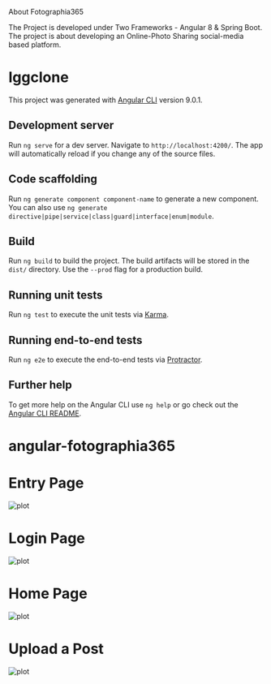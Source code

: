 About Fotographia365

The Project is developed under Two Frameworks - Angular 8 & Spring Boot.
The project is about developing an Online-Photo Sharing social-media based platform.


# Iggclone

This project was generated with [Angular CLI](https://github.com/angular/angular-cli) version 9.0.1.

## Development server

Run `ng serve` for a dev server. Navigate to `http://localhost:4200/`. The app will automatically reload if you change any of the source files.

## Code scaffolding

Run `ng generate component component-name` to generate a new component. You can also use `ng generate directive|pipe|service|class|guard|interface|enum|module`.

## Build

Run `ng build` to build the project. The build artifacts will be stored in the `dist/` directory. Use the `--prod` flag for a production build.

## Running unit tests

Run `ng test` to execute the unit tests via [Karma](https://karma-runner.github.io).

## Running end-to-end tests

Run `ng e2e` to execute the end-to-end tests via [Protractor](http://www.protractortest.org/).

## Further help

To get more help on the Angular CLI use `ng help` or go check out the [Angular CLI README](https://github.com/angular/angular-cli/blob/master/README.md).
# angular-fotographia365

# Entry Page

![plot](https://i.imgur.com/KQFB2fw.png)

# Login Page

![plot](https://i.imgur.com/lhJPzAy.png)

# Home Page

![plot](https://i.imgur.com/EV7gOtW.png)

# Upload a Post

![plot](https://i.imgur.com/f6q1zgI.png)




